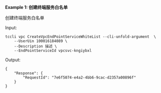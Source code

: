 **Example 1: 创建终端服务白名单**

创建终端服务白名单

Input: 

```
tccli vpc CreateVpcEndPointServiceWhiteList --cli-unfold-argument  \
    --UserUin 100016184089 \
    --Description 描述 \
    --EndPointServiceId vpcsvc-kngiybxl
```

Output: 
```
{
    "Response": {
        "RequestId": "7e6f5074-e4a2-4bb6-9cac-d2357a00896f"
    }
}
```


